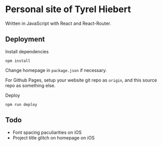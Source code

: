 # Personal site of Tyrel Hiebert
Written in JavaScript with React and React-Router.

## Deployment

Install dependencies
```
npm install
```

Change homepage in `package.json` if necessary.

For Github Pages, setup your website git repo as `origin`, and this source repo as something else.

Deploy
```
npm run deploy
```

## Todo
* Font spacing paculiarities on iOS
* Project title glitch on homepage on iOS